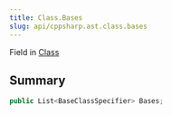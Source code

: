 ```yaml
---
title: Class.Bases
slug: api/cppsharp.ast.class.bases
---
```

Field in [Class](/api/cppsharp/ast/class)

## Summary



```csharp
public List<BaseClassSpecifier> Bases;
```

